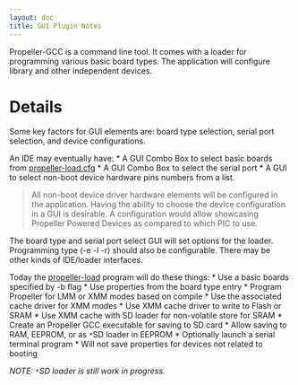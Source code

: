```yaml
---
layout: doc
title: GUI Plugin Notes
---
```


Propeller-GCC is a command line tool. It comes with a loader for
programming various basic board types. The application will configure
library and other independent devices.

Details
=======

Some key factors for GUI elements are: board type selection, serial port
selection, and device configurations.

An IDE may eventually have: \* A GUI Combo Box to select basic boards
from [propeller-load.cfg](PropGccLoaderConfig.md) \* A GUI Combo Box to
select the serial port \* A GUI to select non-boot device hardware pins
numbers from a list.

> All non-boot device driver hardware elements will be configured in the
> application. Having the ability to choose the device configuration in
> a GUI is desirable. A configuration would allow showcasing Propeller
> Powered Devices as compared to which PIC to use.

The board type and serial port select GUI will set options for the
loader. Programming type (-e -l -r) should also be configurable. There
may be other kinds of IDE/loader interfaces.

Today the [propeller-load](PropGccLoader.md) program will do these
things: \* Use a basic boards specified by -b flag \* Use properties
from the board type entry \* Program Propeller for LMM or XMM modes
based on compile \* Use the associated cache driver for XMM modes \* Use
XMM cache driver to write to Flash or SRAM \* Use XMM cache with SD
loader for non-volatile store for SRAM \* Create an Propeller GCC
executable for saving to SD card \* Allow saving to RAM, EEPROM, or as
`*`SD loader in EEPROM \* Optionally launch a serial terminal program \*
Will not save properties for devices not related to booting

*NOTE: `*`SD loader is still work in progress.*
